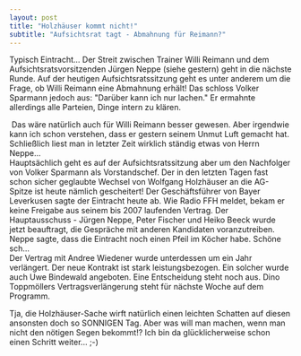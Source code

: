```yaml
---
layout: post
title: "Holzhäuser kommt nicht!"
subtitle: "Aufsichtsrat tagt - Abmahnung für Reimann?"
---
```


Typisch Eintracht... Der Streit zwischen Trainer Willi Reimann und dem Aufsichtsratsvorsitzenden Jürgen Neppe (siehe gestern) geht in die nächste Runde. Auf der heutigen Aufsichtsratssitzung geht es unter anderem um die Frage, ob Willi Reimann eine Abmahnung erhält! Das schloss Volker Sparmann jedoch aus: "Darüber kann ich nur lachen." Er ermahnte allerdings alle Parteien, Dinge intern zu klären.

 Das wäre natürlich auch für Willi Reimann besser gewesen. Aber irgendwie kann ich schon verstehen, dass er gestern seinem Unmut Luft gemacht hat. Schließlich liest man in letzter Zeit wirklich ständig etwas von Herrn Neppe...  
Hauptsächlich geht es auf der Aufsichtsratssitzung aber um den Nachfolger von Volker Sparmann als Vorstandschef. Der in den letzten Tagen fast schon sicher geglaubte Wechsel von Wolfgang Holzhäuser an die AG-Spitze ist heute nämlich gescheitert! Der Geschäftsführer von Bayer Leverkusen sagte der Eintracht heute ab. Wie Radio FFH meldet, bekam er keine Freigabe aus seinem bis 2007 laufenden Vertrag. Der Hauptausschuss - Jürgen Neppe, Peter Fischer und Heiko Beeck wurde jetzt beauftragt, die Gespräche mit anderen Kandidaten voranzutreiben. Neppe sagte, dass die Eintracht noch einen Pfeil im Köcher habe. Schöne sch...  
Der Vertrag mit Andree Wiedener wurde unterdessen um ein Jahr verlängert. Der neue Kontrakt ist stark leistungsbezogen. Ein solcher wurde auch Uwe Bindewald angeboten. Eine Entscheidung steht noch aus. Dino Toppmöllers Vertragsverlängerung steht für nächste Woche auf dem Programm.

Tja, die Holzhäuser-Sache wirft natürlich einen leichten Schatten auf diesen ansonsten doch so SONNIGEN Tag. Aber was will man machen, wenn man nicht den nötigen Segen bekommt!? Ich bin da glücklicherweise schon einen Schritt weiter... ;-)
